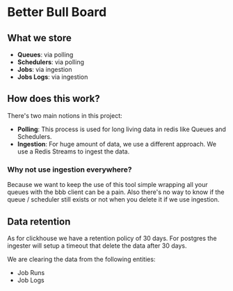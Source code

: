 # Better Bull Board

## What we store
- **Queues**: via polling
- **Schedulers**: via polling
- **Jobs**: via ingestion
- **Jobs Logs**: via ingestion

## How does this work?
There's two main notions in this project:

- **Polling**: This process is used for long living data in redis like Queues and Schedulers.
- **Ingestion**: For huge amount of data, we use a different approach. We use a Redis Streams to ingest the data.

### Why not use ingestion everywhere?
Because we want to keep the use of this tool simple wrapping all your queues with the bbb client can be a pain.
Also there's no way to know if the queue / scheduler still exists or not when you delete it if we use ingestion.

## Data retention

As for clickhouse we have a retention policy of 30 days. For postgres the ingester will setup a timeout that delete the data after 30 days.

We are clearing the data from the following entities:
- Job Runs
- Job Logs
